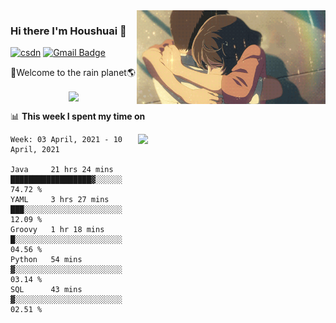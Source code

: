 <img  align='right' height="150" src="https://github.com/LikeRainDay/LikeRainDay/blob/master/pic/img_rain_1.gif?raw=true">



### Hi there I'm Houshuai :lemon:

[![csdn](https://img.shields.io/badge/-csdn-c14438?style=flat-square&logo=c&logoColor=white)](https://blog.csdn.net/qq_15807167)
[![Gmail Badge](https://img.shields.io/badge/-gmail-c14438?style=flat-square&logo=Gmail&logoColor=white&link=mailto:houshuai0816@gmail.com)](mailto:houshuai0816@gmail.com)

🚀Welcome to the rain planet🌎

<center>
<img align='center'  src="https://source.unsplash.com/random/1200x600">
</center>

📊 **This week I spent my time on**

<img align='right'   width="300" src="https://github-readme-stats.vercel.app/api?username=LikeRainDay&show_icons=true&title_color=fff&icon_color=79ff97&text_color=9f9f9f&bg_color=151515">

<!--START_SECTION:waka-->
```text
Week: 03 April, 2021 - 10 April, 2021

Java     21 hrs 24 mins  ██████████████████▓░░░░░░   74.72 % 
YAML     3 hrs 27 mins   ███░░░░░░░░░░░░░░░░░░░░░░   12.09 % 
Groovy   1 hr 18 mins    █░░░░░░░░░░░░░░░░░░░░░░░░   04.56 % 
Python   54 mins         ▓░░░░░░░░░░░░░░░░░░░░░░░░   03.14 % 
SQL      43 mins         ▓░░░░░░░░░░░░░░░░░░░░░░░░   02.51 % 
```
<!--END_SECTION:waka-->
